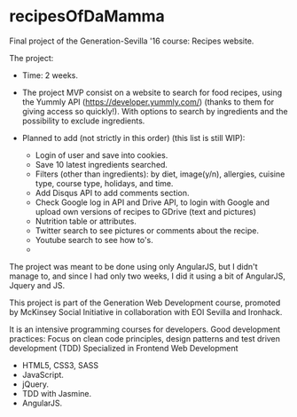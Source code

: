 # recipesOfDaMamma
Final project of the Generation-Sevilla '16 course: Recipes website.

The project:

- Time: 2 weeks.

- The project MVP consist on a website to search for food recipes, using the Yummly API (https://developer.yummly.com/) (thanks to them for giving access so quickly!). With options to search by ingredients and the possibility to exclude ingredients.

- Planned to add (not strictly in this order) (this list is still WIP):
	- Login of user and save into cookies.
	- Save 10 latest ingredients searched.
	- Filters (other than ingredients): by diet, image(y/n), allergies, cuisine type, course type, holidays, and time.
	- Add Disqus API to add comments section.
	- Check Google log in API and Drive API, to login with Google and upload own versions of recipes to GDrive (text and pictures)
	- Nutrition table or attributes.
	- Twitter search to see pictures or comments about the recipe.
	- Youtube search to see how to's.
	- 
The project was meant to be done using only AngularJS, but I didn't manage to, and since I had only two weeks, I did it using a bit of AngularJS, Jquery and JS.

This project is part of the Generation Web Development course, promoted by McKinsey Social Initiative in collaboration with EOI Sevilla and Ironhack.

It is an intensive programming courses for developers.
Good development practices: Focus on clean code principles, design patterns and test driven development (TDD)
Specialized in Frontend Web Development
- HTML5, CSS3, SASS
- JavaScript.
- jQuery.
- TDD with Jasmine.
- AngularJS.